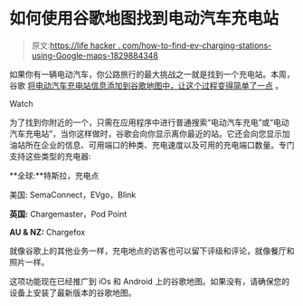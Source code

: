 # 如何使用谷歌地图找到电动汽车充电站

> 原文:[https://life hacker . com/how-to-find-ev-charging-stations-using-Google-maps-1829884348](https://lifehacker.com/how-to-find-ev-charging-stations-using-google-maps-1829884348)

如果你有一辆电动汽车，你公路旅行的最大挑战之一就是找到一个充电站。本周，谷歌 [将电动汽车充电站信息添加到谷歌地图中，让这个过程变得简单了一点](https://www.blog.google/products/maps/get-charged-google-maps/?utm_source=feedburner&utm_medium=feed&utm_campaign=Feed%3A+blogspot%2FMKuf+%28The+Keyword+%) 。

Watch

为了找到你附近的一个，只需在应用程序中进行普通搜索“电动汽车充电”或“电动汽车充电站”，当你这样做时，谷歌会向你显示离你最近的站。它还会向您显示加油站所在企业的信息、可用端口的种类、充电速度以及可用的充电端口数量。专门支持这些类型的充电器:

**全球:**特斯拉，充电点

美国: SemaConnect，EVgo，Blink

**英国:** Chargemaster，Pod Point

**AU & NZ:** Chargefox

就像谷歌上的其他业务一样，充电地点的访客也可以留下评级和评论，就像餐厅和照片一样。

这项功能现在已经推广到 iOs 和 Android 上的谷歌地图。如果没有，请确保您的设备上安装了最新版本的谷歌地图。